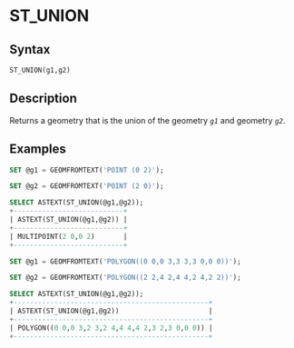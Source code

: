 # ST_UNION

## Syntax

```sql
ST_UNION(g1,g2)
```

## Description

Returns a geometry that is the union of the geometry <em>`g1`</em> and geometry <em>`g2`</em>.

## Examples

```sql
SET @g1 = GEOMFROMTEXT('POINT (0 2)');

SET @g2 = GEOMFROMTEXT('POINT (2 0)');

SELECT ASTEXT(ST_UNION(@g1,@g2));
+---------------------------+
| ASTEXT(ST_UNION(@g1,@g2)) |
+---------------------------+
| MULTIPOINT(2 0,0 2)       |
+---------------------------+
```

```sql
SET @g1 = GEOMFROMTEXT('POLYGON((0 0,0 3,3 3,3 0,0 0))');

SET @g2 = GEOMFROMTEXT('POLYGON((2 2,4 2,4 4,2 4,2 2))');

SELECT ASTEXT(ST_UNION(@g1,@g2));
+------------------------------------------------+
| ASTEXT(ST_UNION(@g1,@g2))                      |
+------------------------------------------------+
| POLYGON((0 0,0 3,2 3,2 4,4 4,4 2,3 2,3 0,0 0)) |
+------------------------------------------------+
```